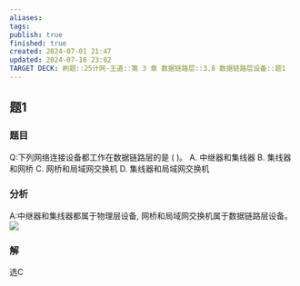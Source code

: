 ```yaml
---
aliases: 
tags: 
publish: true
finished: true
created: 2024-07-01 21:47
updated: 2024-07-18 23:02
TARGET DECK: 刷题::25计网-王道::第 3 章 数据链路层::3.8 数据链路层设备::题1
---
```


## 题1
### 题目
Q:下列网络连接设备都工作在数据链路层的是 ( )。
A. 中继器和集线器 B. 集线器和网桥
C. 网桥和局域网交换机 D. 集线器和局域网交换机
### 分析
A:中继器和集线器都属于物理层设备, 网桥和局域网交换机属于数据链路层设备。
![](https://img.hwenyi.tech/202407182303627.webp)
### 解
选C

